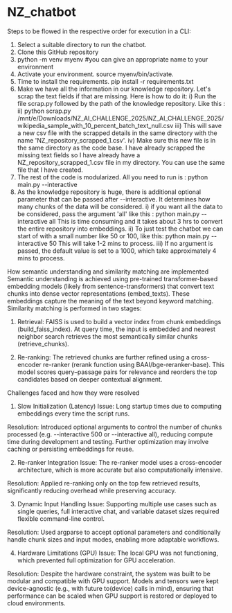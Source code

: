 # NZ_chatbot

Steps to be flowed in the respective order for execution in a CLI:
1. Select a suitable directory to run the chatbot.
2. Clone this GitHub repository
3. python -m venv myenv  #you can give an appropriate name to your environment
4. Activate your environment. source myenv/bin/activate.
5. Time to install the requirements. pip install -r requirements.txt
6. Make we have all the information in our knowledge repository. Let's scrap the text fields if that are missing. Here is how to do it:
     i) Run the file scrap.py followed by the path of the knowledge repository. Like this :
    ii) python scrap.py /mnt/e/Downloads/NZ_AI_CHALLENGE_2025/NZ_AI_CHALLENGE_2025/wikipedia_sample_with_10_percent_batch_text_null.csv
   iii) This will save a new csv file with the scrapped details in the same directory with the name 'NZ_repository_scrapped_1.csv'.
    iv) Make sure this new file is in the same directory as the code base. I have already scrapped the missing text fields so I have already have a NZ_repository_scrapped_1.csv file in my directory.
        You can use the same file that I have created.
7. The rest of the code is modularized. All you need to run is : python main.py --interactive
8. As the knowledge repository is huge, there is additional optional parameter that can be passed after --interactive. It determines how many chunks of the data will be considered.
     i) if you want all the data to be considered, pass the argument 'all' like this : python main.py --interactive all
        This is time consuming and it takes about 3 hrs to convert the entire repository into embeddings.
    ii) To just test the chatbot we can start of with a small number like 50 or 100, like this:  python main.py --interactive 50
        This will take 1-2 mins to process.
   iii) If no argument is passed, the default value is set to a 1000, which take approximately 4 mins to process.


How semantic understanding and similarity matching are implemented
Semantic understanding is achieved using pre-trained transformer-based embedding models (likely from sentence-transformers) that convert text chunks into dense vector representations (embed_texts). These embeddings capture the meaning of the text beyond keyword matching.
Similarity matching is performed in two stages:

1. Retrieval:
FAISS is used to build a vector index from chunk embeddings (build_faiss_index). At query time, the input is embedded and nearest neighbor search retrieves the most semantically similar chunks (retrieve_chunks).

2. Re-ranking:
The retrieved chunks are further refined using a cross-encoder re-ranker (rerank function using BAAI/bge-reranker-base). This model scores query–passage pairs for relevance and reorders the top candidates based on deeper contextual alignment.

Challenges faced and how they were resolved
1. Slow Initialization (Latency)
Issue: Long startup times due to computing embeddings every time the script runs.

Resolution: Introduced optional arguments to control the number of chunks processed (e.g. --interactive 500 or --interactive all), reducing compute time during development and testing. Further optimization may involve caching or persisting embeddings for reuse.

2. Re-ranker Integration
Issue: The re-ranker model uses a cross-encoder architecture, which is more accurate but also computationally intensive.

Resolution: Applied re-ranking only on the top few retrieved results, significantly reducing overhead while preserving accuracy.

3. Dynamic Input Handling
Issue: Supporting multiple use cases such as single queries, full interactive chat, and variable dataset sizes required flexible command-line control.

Resolution: Used argparse to accept optional parameters and conditionally handle chunk sizes and input modes, enabling more adaptable workflows.

4. Hardware Limitations (GPU)
Issue: The local GPU was not functioning, which prevented full optimization for GPU acceleration.

Resolution: Despite the hardware constraint, the system was built to be modular and compatible with GPU support. Models and tensors were kept device-agnostic (e.g., with future to(device) calls in mind), ensuring that performance can be scaled when GPU support is restored or deployed to cloud environments.
